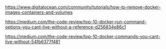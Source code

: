 https://www.digitalocean.com/community/tutorials/how-to-remove-docker-images-containers-and-volumes

https://medium.com/the-code-review/top-10-docker-run-command-options-you-cant-live-without-a-reference-d256834e86c1

https://medium.com/the-code-review/top-10-docker-commands-you-cant-live-without-54fb6377f481